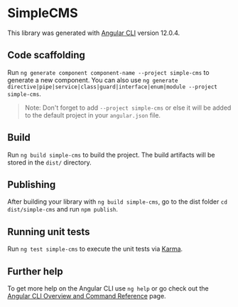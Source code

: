 # SimpleCMS

This library was generated with [Angular CLI](https://github.com/angular/angular-cli) version 12.0.4.

## Code scaffolding

Run `ng generate component component-name --project simple-cms` to generate a new component. You can also use `ng generate directive|pipe|service|class|guard|interface|enum|module --project simple-cms`.
> Note: Don't forget to add `--project simple-cms` or else it will be added to the default project in your `angular.json` file. 

## Build

Run `ng build simple-cms` to build the project. The build artifacts will be stored in the `dist/` directory.

## Publishing

After building your library with `ng build simple-cms`, go to the dist folder `cd dist/simple-cms` and run `npm publish`.

## Running unit tests

Run `ng test simple-cms` to execute the unit tests via [Karma](https://karma-runner.github.io).

## Further help

To get more help on the Angular CLI use `ng help` or go check out the [Angular CLI Overview and Command Reference](https://angular.io/cli) page.
